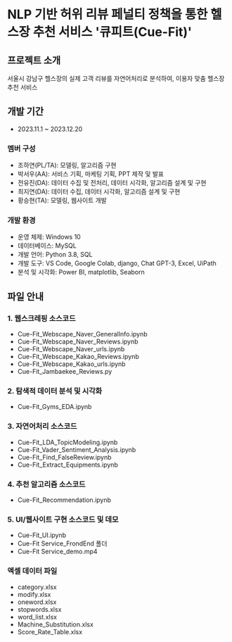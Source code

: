 # NLP 기반 허위 리뷰 페널티 정책을 통한 헬스장 추천 서비스 '큐피트(Cue-Fit)'


## 프로젝트 소개
서울시 강남구 헬스장의 실제 고객 리뷰를 자연어처리로 분석하여, 이용자 맞춤 헬스장 추천 서비스


## 개발 기간
 - 2023.11.1 ~ 2023.12.20


### 멤버 구성
 - 조하연(PL/TA): 모델링, 알고리즘 구현
 - 박서우(AA): 서비스 기획, 마케팅 기획, PPT 제작 및 발표
 - 전유진(DA): 데이터 수집 및 전처리, 데이터 시각화, 알고리즘 설계 및 구현
 - 최지연(DA): 데이터 수집, 데이터 시각화, 알고리즘 설계 및 구현
 - 황승현(TA): 모델링, 웹사이트 개발


### 개발 환경
 - 운영 체제: Windows 10
 - 데이터베이스: MySQL
 - 개발 언어: Python 3.8, SQL
 - 개발 도구: VS Code, Google Colab, django, Chat GPT-3, Excel, UiPath
 - 분석 및 시각화: Power BI, matplotlib, Seaborn


## 파일 안내
### 1. 웹스크레핑 소스코드
  - Cue-Fit_Webscape_Naver_GeneralInfo.ipynb
  - Cue-Fit_Webscape_Naver_Reviews.ipynb
  - Cue-Fit_Webscape_Naver_urls.ipynb
  - Cue-Fit_Webscape_Kakao_Reviews.ipynb
  - Cue-Fit_Webscape_Kakao_urls.ipynb
  - Cue-Fit_Jambaekee_Reviews.py
    
### 2. 탐색적 데이터 분석 및 시각화
  - Cue-Fit_Gyms_EDA.ipynb
    
### 3. 자연어처리 소스코드
  - Cue-Fit_LDA_TopicModeling.ipynb
  - Cue-Fit_Vader_Sentiment_Analysis.ipynb
  - Cue-Fit_Find_FalseReview.ipynb
  - Cue-Fit_Extract_Equipments.ipynb

### 4. 추천 알고리즘 소스코드
  - Cue-Fit_Recommendation.ipynb

### 5. UI/웹사이트 구현 소스코드 및 데모
  - Cue-Fit_UI.ipynb
  - Cue-Fit Service_FrondEnd 폴더
  - Cue-Fit Service_demo.mp4

### 엑셀 데이터 파일
  - category.xlsx
  - modify.xlsx
  - oneword.xlsx
  - stopwords.xlsx
  - word_list.xlsx
  - Machine_Substitution.xlsx
  - Score_Rate_Table.xlsx
